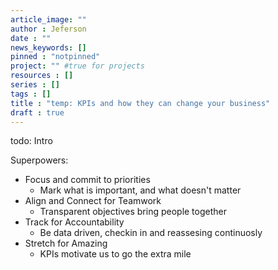 ```yaml
---
article_image: ""
author : Jeferson
date : ""
news_keywords: []
pinned : "notpinned"
project: "" #true for projects
resources : []
series : []
tags : []
title : "temp: KPIs and how they can change your business"
draft : true
---
```


todo: Intro

<!--more-->

Superpowers:
- Focus and commit to priorities
  - Mark what is important, and what doesn't matter
- Align and Connect for Teamwork
  - Transparent objectives bring people together
- Track for Accountability
  - Be data driven, checkin in and reassesing continuosly
- Stretch for Amazing
  - KPIs motivate us to go the extra mile
